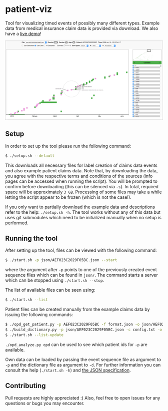# patient-viz

Tool for visualizing timed events of possibly many different types.
Example data from medical insurance claim data is provided via download.
We also have a [live demo](http://nyuvis.github.io/patient-viz/index.html)!

![The tool in action!](overview.png)

## Setup

In order to set up the tool please run the following command:

```bash
$ ./setup.sh --default
```

This downloads all necessary files for label creation of claims data events
and also example patient claims data. Note that, by downloading the data,
you agree with the respective terms and conditions of the sources
(info pages can be accessed when running the script). You will
be prompted to confirm before downloading (this can be silenced
via `-s`). In total, required space will be approximately `3 GB`.
Processing of some files may take a while letting the script appear
to be frozen (which is not the case!).

If you only want to partially download the example data and descriptions
refer to the help: `./setup.sh -h`. The tool works without any of this data
but uses git submodules which need to be initialized manually
when no setup is performed.

## Running the tool

After setting up the tool, files can be viewed with the following command:

```bash
$ ./start.sh -p json/AEF023C2029F05BC.json --start
```

where the argument after `-p` points to one of the previously created
event sequence files which can be found in `json/`. The command starts
a server which can be stopped using `./start.sh --stop`.

The list of available files can be seen using:

```bash
$ ./start.sh --list
```

Patient files can be created manually from the example claims data by
issuing the following commands:

```bash
$ ./opd_get_patient.py -p AEF023C2029F05BC -f format.json -o json/AEF023C2029F05BC.json -- opd
$ ./build_dictionary.py -p json/AEF023C2029F05BC.json -c config.txt -o json/dictionary.json
$ ./start.sh --list-update
```

`./opd_analyze.py opd` can be used to see which patient ids for `-p` are available.

Own data can be loaded by passing the event sequence file as argument to `-p`
and the dictionary file as argument to `-d`. For further information you
can consult the help (`./start.sh -h`) and [the JSON specification](spec.md).

## Contributing

Pull requests are highly appreciated :)
Also, feel free to open issues for any questions or bugs you may encounter.
